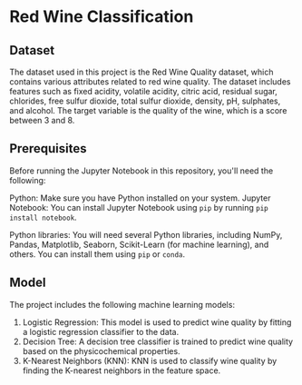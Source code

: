 # Red Wine Classification
## Dataset
The dataset used in this project is the Red Wine Quality dataset, which contains various attributes related to red wine quality. The dataset includes features such as fixed acidity, volatile acidity, citric acid, residual sugar, chlorides, free sulfur dioxide, total sulfur dioxide, density, pH, sulphates, and alcohol. The target variable is the quality of the wine, which is a score between 3 and 8.
## Prerequisites
Before running the Jupyter Notebook in this repository, you'll need the following:

Python: Make sure you have Python installed on your system.
Jupyter Notebook: You can install Jupyter Notebook using `pip` by running `pip install notebook`.

Python libraries: You will need several Python libraries, including NumPy, Pandas, Matplotlib, Seaborn, Scikit-Learn (for machine learning), and others. You can install them using `pip` or `conda`. 

## Model
The project includes the following machine learning models:
1. Logistic Regression: This model is used to predict wine quality by fitting a logistic regression classifier to the data.
2. Decision Tree: A decision tree classifier is trained to predict wine quality based on the physicochemical properties.
3. K-Nearest Neighbors (KNN): KNN is used to classify wine quality by finding the K-nearest neighbors in the feature space.

